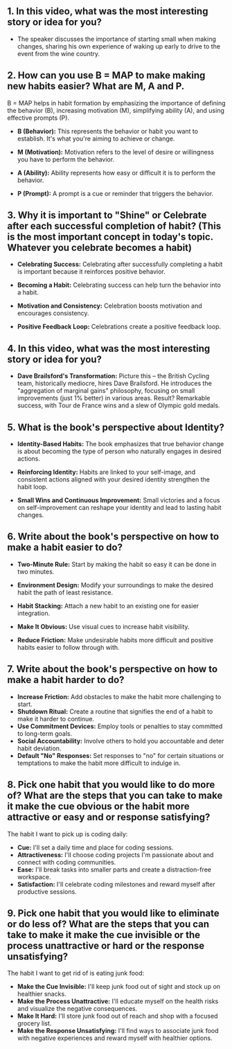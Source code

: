 ## 1. In this video, what was the most interesting story or idea for you?
  - The speaker discusses the importance of starting small when making changes, sharing his own experience of waking up early to drive to the event from the wine country.
## 2. How can you use B = MAP to make making new habits easier? What are M, A and P.
 B = MAP helps in habit formation by emphasizing the importance of defining the behavior (B), increasing motivation (M), simplifying ability (A), and using effective prompts (P).
  - **B (Behavior):** This represents the behavior or habit you want to establish. It's what you're aiming to achieve or change.
  
  - **M (Motivation):** Motivation refers to the level of desire or willingness you have to perform the behavior.
  
  - **A (Ability):** Ability represents how easy or difficult it is to perform the behavior. 
  
  - **P (Prompt):** A prompt is a cue or reminder that triggers the behavior.
  


## 3. Why it is important to "Shine" or Celebrate after each successful completion of habit? (This is the most important concept in today's topic. Whatever you celebrate becomes a habit)
  - **Celebrating Success:** Celebrating after successfully completing a habit is important because it reinforces positive behavior.
  
  - **Becoming a Habit:** Celebrating success can help turn the behavior into a habit.
  
  - **Motivation and Consistency:** Celebration boosts motivation and encourages consistency. 
  - **Positive Feedback Loop:** Celebrations create a positive feedback loop. 
  ## 4. In this video, what was the most interesting story or idea for you?
  - **Dave Brailsford's Transformation:** Picture this – the British Cycling team, historically mediocre, hires Dave Brailsford. He introduces the "aggregation of marginal gains" philosophy, focusing on small improvements (just 1% better) in various areas. Result? Remarkable success, with Tour de France wins and a slew of Olympic gold medals.

## 5. What is the book's perspective about Identity?

- **Identity-Based Habits:** The book emphasizes that true behavior change is about becoming the type of person who naturally engages in desired actions.

- **Reinforcing Identity:** Habits are linked to your self-image, and consistent actions aligned with your desired identity strengthen the habit loop.

- **Small Wins and Continuous Improvement:** Small victories and a focus on self-improvement can reshape your identity and lead to lasting habit changes.

## 6. Write about the book's perspective on how to make a habit easier to do?

  - **Two-Minute Rule:** Start by making the habit so easy it can be done in two minutes.
  
  - **Environment Design:** Modify your surroundings to make the desired habit the path of least resistance.
  
  - **Habit Stacking:** Attach a new habit to an existing one for easier integration.
  
  - **Make It Obvious:** Use visual cues to increase habit visibility.
  
  - **Reduce Friction:** Make undesirable habits more difficult and positive habits easier to follow through with.

## 7. Write about the book's perspective on how to make a habit harder to do?

  - **Increase Friction:** Add obstacles to make the habit more challenging to start.
  - **Shutdown Ritual:** Create a routine that signifies the end of a habit to make it harder to continue.
  - **Use Commitment Devices:** Employ tools or penalties to stay committed to long-term goals.
  - **Social Accountability:** Involve others to hold you accountable and deter habit deviation.
  - **Default "No" Responses:** Set responses to "no" for certain situations or temptations to make the habit more difficult to indulge in.

## 8. Pick one habit that you would like to do more of? What are the steps that you can take to make it make the cue obvious or the habit more attractive or easy and or response satisfying?
  The habit I want to pick up is coding daily:
  - **Cue:** I'll set a daily time and place for coding sessions.
  - **Attractiveness:** I'll choose coding projects I'm passionate about and connect with coding communities.
  - **Ease:** I'll break tasks into smaller parts and create a distraction-free workspace.
  - **Satisfaction:** I'll celebrate coding milestones and reward myself after productive sessions.
## 9. Pick one habit that you would like to eliminate or do less of? What are the steps that you can take to make it make the cue invisible or the process unattractive or hard or the response unsatisfying?
  The habit I want to get rid of is eating junk food:
  - **Make the Cue Invisible:** I'll keep junk food out of sight and stock up on healthier snacks.
  - **Make the Process Unattractive:** I'll educate myself on the health risks and visualize the negative consequences.
  - **Make It Hard:** I'll store junk food out of reach and shop with a focused grocery list.
  - **Make the Response Unsatisfying:** I'll find ways to associate junk food with negative experiences and reward myself with healthier options.
